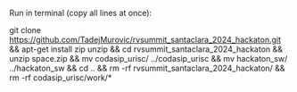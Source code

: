 Run in terminal (copy all lines at once):

git clone https://github.com/TadejMurovic/rvsummit_santaclara_2024_hackaton.git &&
apt-get install zip unzip &&
cd rvsummit_santaclara_2024_hackaton &&
unzip space.zip &&
mv codasip_urisc/ ../codasip_urisc &&
mv hackaton_sw/ ../hackaton_sw  &&
cd .. &&
rm -rf rvsummit_santaclara_2024_hackaton/ &&
rm -rf codasip_urisc/work/* 
